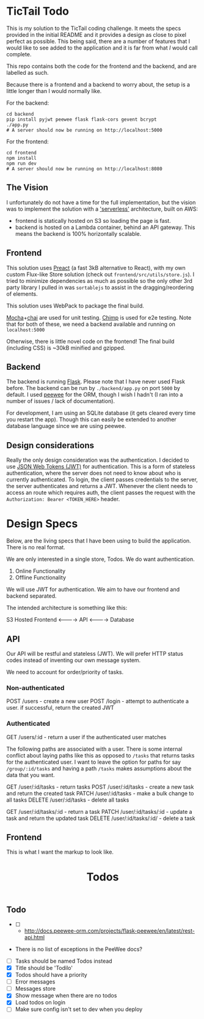 # TicTail Todo

This is my solution to the TicTail coding challenge. It meets the specs provided in the initial README and it provides a design as close to pixel perfect as possible. This being said, there are a number of features that I would like to see added to the application and it is far from what *I* would call complete.

This repo contains both the code for the frontend and the backend, and are labelled as such.

Because there is a frontend and a backend to worry about, the setup is a little longer than I would normally like.

For the backend:

```
cd backend
pip install pyjwt peewee flask flask-cors gevent bcrypt
./app.py
# A server should now be running on http://localhost:5000
```

For the frontend:

```
cd frontend
npm install
npm run dev
# A server should now be running on http://localhost:8080
```

## The Vision

I unfortunately do not have a time for the full implementation, but the vision was to implement the solution with a ['serverless'](http://martinfowler.com/bliki/Serverless.html) architecture, built on AWS:

- frontend is statically hosted on S3 so loading the page is fast.
- backend is hosted on a Lambda container, behind an API gateway. This means the backend is 100% horizontally scalable.

## Frontend

This solution uses [Preact](https://github.com/developit/preact) (a fast 3kB alternative to React), with my own custom Flux-like Store solution (check out `frontend/src/utils/store.js`). I tried to minimize dependencies as much as possible so the only other 3rd party library I pulled in was `sortablejs` to assist in the dragging/reordering of elements.

This solution uses WebPack to package the final build.

[Mocha](https://mochajs.org/)+[chai](http://chaijs.com/) are used for unit testing.
[Chimp](https://chimp.readme.io/) is used for e2e testing.
Note that for both of these, we need a backend available and running on `localhost:5000`

Otherwise, there is little novel code on the frontend! The final build (including CSS) is ~30kB minified and gzipped.

## Backend

The backend is running [Flask](flask.pocoo.org). Please note that I have never used Flask before. The backend can be run by `./backend/app.py` on port `5000` by default. I used [peewee](http://docs.peewee-orm.com/) for the ORM, though I wish I hadn't (I ran into a number of issues / lack of documentation).

For development, I am using an SQLite database (it gets cleared every time you restart the app). Though this can easily be extended to another database language since we are using peewee.

## Design considerations

Really the only design consideration was the authentication. I decided to use [JSON Web Tokens (JWT)](https://jwt.io/) for authentication. This is a form of stateless authentication, where the server does not need to know about who is currently authenticated. To login, the client passes credentials to the server, the server authenticates and returns a JWT. Whenever the client needs to access an route which requires auth, the client passes the request with the `Authorization: Bearer <TOKEN_HERE>` header.

# Design Specs

Below, are the living specs that I have been using to build the application.
There is no real format.

We are only interested in a single store, Todos.
We do want authentication.

1. Online Functionality
2. Offline Functionality

We will use JWT for authentication.
We aim to have our frontend and backend separated.

The intended architecture is something like this:

S3 Hosted Frontend <----> API <----> Database

## API

Our API will be restful and stateless (JWT).
We will prefer HTTP status codes instead of inventing our own message system.

We need to account for order/priority of tasks.

### Non-authenticated

POST /users - create a new user
POST /login - attempt to authenticate a user. if successful, return the created
  JWT

### Authenticated

GET /users/:id - return a user if the authenticated user matches

The following paths are associated with a user.
There is some internal conflict about laying paths like this as opposed to
`/tasks` that returns tasks for the authenticated user.
I want to leave the option for paths for say `/group/:id/tasks` and having a
path `/tasks` makes assumptions about the data that you want.

GET /user/:id/tasks - return tasks
POST /user/:id/tasks - create a new task and return the created task
PATCH /user/:id/tasks - make a bulk change to all tasks
DELETE /user/:id/tasks - delete all tasks

GET /user/:id/tasks/:id - return a task
PATCH /user/:id/tasks/:id - update a task and return the updated task
DELETE /user/:id/tasks/:id/ - delete a task

## Frontend

This is what I want the markup to look like.

<app>
  <header>
    <h1>Todos</h1>
  </header>

  <new-todo/>
  <todo-list/>

  <footer>
  </footer>
</app>

## Todo

- [ ] - http://docs.peewee-orm.com/projects/flask-peewee/en/latest/rest-api.html
- There is no list of exceptions in the PeeWee docs?
- [ ] Tasks should be named Todos instead
- [x] Title should be 'Todilo'
- [x] Todos should have a priority
- [ ] Error messages
- [ ] Messages store
- [x] Show message when there are no todos
- [x] Load todos on login
- [ ] Make sure config isn't set to dev when you deploy
